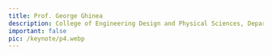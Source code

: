 ```yaml
---
title: Prof. George Ghinea
description: College of Engineering Design and Physical Sciences, Department of Computer Science, Brunel University, London
important: false
pic: /keynote/p4.webp
---
```

